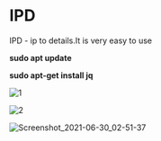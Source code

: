 # IPD
IPD - ip to details.It is very easy to use

**sudo apt update**


**sudo apt-get install jq**

![1](https://user-images.githubusercontent.com/85815644/123510415-3754a300-d630-11eb-9809-d6e7b9504f16.png)

![2](https://user-images.githubusercontent.com/85815644/123510446-6e2ab900-d630-11eb-8666-afbc9590b5ca.png)

![Screenshot_2021-06-30_02-51-37](https://user-images.githubusercontent.com/85815644/123902129-e9ba9c00-d989-11eb-96f4-ba144d0bb57a.png)

